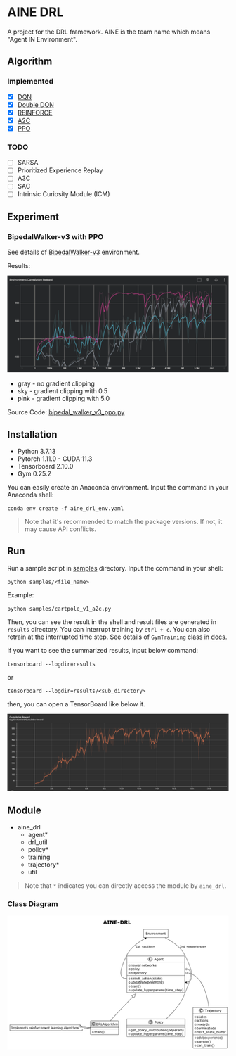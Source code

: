 # AINE DRL

A project for the DRL framework. AINE is the team name which means "Agent IN Environment".

## Algorithm

### Implemented

- [x] [DQN](aine_drl/agent/dqn.py)
- [x] [Double DQN](aine_drl/agent/dqn.py)
- [x] [REINFORCE](aine_drl/agent/reinforce.py)
- [x] [A2C](aine_drl/agent/a2c.py)
- [x] [PPO](aine_drl/agent/ppo.py)

### TODO

- [ ] SARSA
- [ ] Prioritized Experience Replay 
- [ ] A3C
- [ ] SAC
- [ ] Intrinsic Curiosity Module (ICM)
## Experiment

### BipedalWalker-v3 with PPO

See details of [BipedalWalker-v3](https://github.com/openai/gym/wiki/BipedalWalker-v2) environment.

Results:

![](images/bipedal-walker-v3-ppo-cumulative-reward-graph.png)

* gray - no gradient clipping
* sky - gradient clipping with 0.5
* pink - gradient clipping with 5.0

Source Code: [bipedal_walker_v3_ppo.py](samples/bipedal_walker_v3_ppo.py)

## Installation

* Python 3.7.13
* Pytorch 1.11.0 - CUDA 11.3
* Tensorboard 2.10.0
* Gym 0.25.2

You can easily create an Anaconda environment. Input the command in your Anaconda shell:

```
conda env create -f aine_drl_env.yaml
```

> Note that it's recommended to match the package versions. If not, it may cause API conflicts.

## Run

Run a sample script in [samples](samples/) directory. Input the command in your shell:

```
python samples/<file_name>
```

Example:

```
python samples/cartpole_v1_a2c.py
```

Then, you can see the result in the shell and result files are generated in `results` directory. You can interrupt training by `ctrl + c`. You can also retrain at the interrupted time step. See details of `GymTraining` class in [docs](aine_drl/training/gym_training.py).

If you want to see the summarized results, input below command:

```
tensorboard --logdir=results
```

or

```
tensorboard --logdir=results/<sub_directory>
```

then, you can open a TensorBoard like below it.

![](images/cartpole-v1-reinforce-cumulative-reward-graph.png) 

## Module

* aine_drl
  * agent*
  * drl_util
  * policy*
  * training
  * trajectory*
  * util

> Note that `*` indicates you can directly access the module by `aine_drl`.

### Class Diagram

![](images/aine-drl-class-diagram.png)
